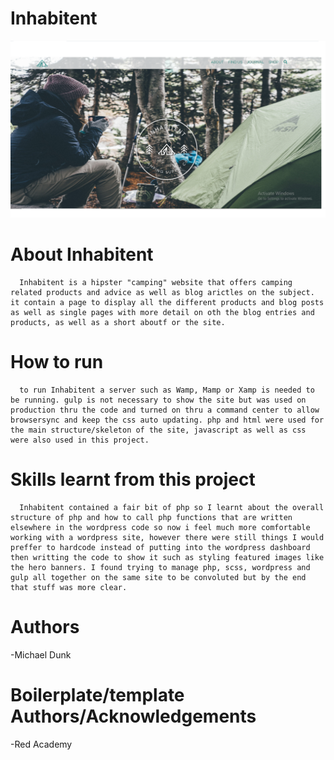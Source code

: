 # Inhabitent
![screenshot](./themes/inhabitent/images/screenshot.png "inhabitent homepage screenshot")
# About Inhabitent
      Inhabitent is a hipster "camping" website that offers camping related products and advice as well as blog arictles on the subject. it contain a page to display all the different products and blog posts as well as single pages with more detail on oth the blog entries and products, as well as a short aboutf or the site.

# How to run
      to run Inhabitent a server such as Wamp, Mamp or Xamp is needed to be running. gulp is not necessary to show the site but was used on production thru the code and turned on thru a command center to allow browsersync and keep the css auto updating. php and html were used for the main structure/skeleton of the site, javascript as well as css were also used in this project.

# Skills learnt from this project
      Inhabitent contained a fair bit of php so I learnt about the overall structure of php and how to call php functions that are written elsewhere in the wordpress code so now i feel much more comfortable working with a wordpress site, however there were still things I would preffer to hardcode instead of putting into the wordpress dashboard then writting the code to show it such as styling featured images like the hero banners. I found trying to manage php, scss, wordpress and gulp all together on the same site to be convoluted but by the end that stuff was more clear.

# Authors 
-Michael Dunk

# Boilerplate/template Authors/Acknowledgements
-Red Academy